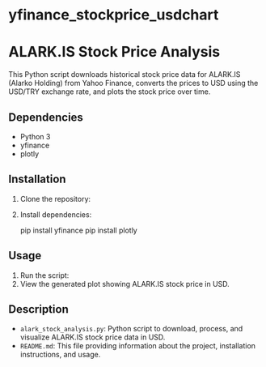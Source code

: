 # yfinance_stockprice_usdchart

# ALARK.IS Stock Price Analysis

This Python script downloads historical stock price data for ALARK.IS (Alarko Holding) from Yahoo Finance, converts the prices to USD using the USD/TRY exchange rate, and plots the stock price over time.

## Dependencies

- Python 3
- yfinance
- plotly

## Installation

1. Clone the repository:


2. Install dependencies:

    pip install yfinance
    pip install plotly


## Usage

1. Run the script:
2. View the generated plot showing ALARK.IS stock price in USD.

## Description

- `alark_stock_analysis.py`: Python script to download, process, and visualize ALARK.IS stock price data in USD.
- `README.md`: This file providing information about the project, installation instructions, and usage.


